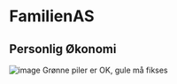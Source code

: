 # FamilienAS


## Personlig Økonomi 

![image](https://github.com/user-attachments/assets/ca40ac5b-c3fd-4bba-b611-06841640dfe7)
Grønne piler er OK, gule må fikses



